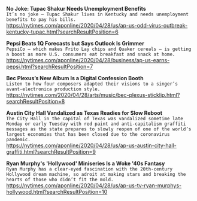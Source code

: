 **No Joke: Tupac Shakur Needs Unemployment Benefits**\
`It’s no joke — Tupac Shakur lives in Kentucky and needs unemployment benefits to pay his bills.`\
https://nytimes.com/aponline/2020/04/28/us/ap-us-odd-virus-outbreak-kentucky-tupac.html?searchResultPosition=6

**Pepsi Beats 1Q Forecasts but Says Outlook Is Grimmer**\
`PepsiCo — which makes Frito Lay chips and Quaker cereals — is getting a boost as more U.S. consumers eat breakfast and snack at home.`\
https://nytimes.com/aponline/2020/04/28/business/ap-us-earns-pepsi.html?searchResultPosition=7

**Bec Plexus’s New Album Is a Digital Confession Booth**\
`Listen to how four composers adapted their visions to a singer’s avant-electronica production style.`\
https://nytimes.com/2020/04/28/arts/music/bec-plexus-sticklip.html?searchResultPosition=8

**Austin City Hall Vandalized as Texas Readies for Slow Reboot**\
`The City Hall in the capital of Texas was vandalized sometime late Monday or early Tuesday with red paint and anti-capitalism graffiti messages as the state prepares to slowly reopen of one of the world’s largest economies that has been closed due to the coronavirus pandemic.`\
https://nytimes.com/aponline/2020/04/28/us/ap-us-austin-city-hall-graffiti.html?searchResultPosition=9

**Ryan Murphy's 'Hollywood' Miniseries Is a Woke '40s Fantasy**\
`Ryan Murphy has a clear-eyed fascination with the 20th-century Hollywood dream machine, so adroit at making stars and breaking the hearts of those who didn’t fit the mold.`\
https://nytimes.com/aponline/2020/04/28/us/ap-us-tv-ryan-murphys-hollywood.html?searchResultPosition=10

